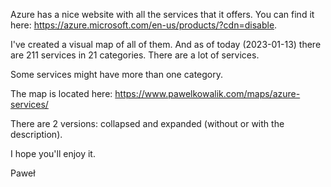 Azure has a nice website with all the services that it offers. You can find
it here: https://azure.microsoft.com/en-us/products/?cdn=disable.

I've created a visual map of all of them. And as of today (2023-01-13)
there are 211 services in 21 categories. There are a lot of services.

Some services might have more than one category.

The map is located here: https://www.pawelkowalik.com/maps/azure-services/

There are 2 versions: collapsed and expanded (without or with the
description).

I hope you'll enjoy it.

Paweł
